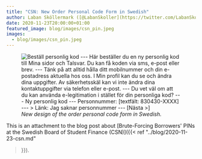 ```yaml
---
title: "CSN: New Order Personal Code Form in Swedish"
author: Laban Sköllermark ([@LabanSkoller](https://twitter.com/LabanSkoller))
date: 2020-11-23T20:00:00+01:00
featured_image: blog/images/csn_pin.jpeg
images:
  - blog/images/csn_pin.jpeg
---
```

<figure>
  <img src="../images/csn_swe_order_personal_code_nov.png"
style="display:inline" title="Beställ personlig kod" alt="Beställ personlig kod
--- Här beställer du en ny personlig kod till Mina sidor och Talsvar. Du kan få
koden via sms, e-post eller brev. --- Tänk på att alltid hålla ditt mobilnummer
och din e-postadress aktuella hos oss. I Min profil kan du se och ändra dina
uppgifter. Av säkerhetsskäl kan vi inte ändra dina kontaktuppgifter via telefon
eller e-post. --- Du vet väl om att du kan använda e-legitimation i stället för
din personliga kod? --- Ny personlig kod --- Personnummer: [textfält:
830430-XXXX] --- &gt; Länk: Jag saknar personnummer --- [Nästa &gt;]">
  <figcaption><i>New design of the order personal code form in
Swedish.</i></figcaption>
</figure>

This is an attachment to the blog post about [Brute-Forcing Borrowers' PINs at
the Swedish Board of Student Finance (CSN)]({{< ref "../blog/2020-11-23-csn.md"
>}}).
